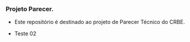 ### Projeto Parecer. 
* Este repositório é destinado ao projeto de Parecer Técnico do CRBE.

* Teste 02
